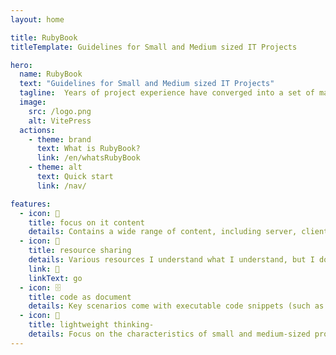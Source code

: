 ```yaml
---
layout: home

title: RubyBook
titleTemplate: Guidelines for Small and Medium sized IT Projects

hero:
  name: RubyBook
  text: "Guidelines for Small and Medium sized IT Projects"
  tagline:  Years of project experience have converged into a set of martial arts secrets for entry-level intermediate architects
  image:
    src: /logo.png
    alt: VitePress
  actions:
    - theme: brand
      text: What is RubyBook?
      link: /en/whatsRubyBook
    - theme: alt
      text: Quick start
      link: /nav/

features:
  - icon: 📝
    title: focus on it content
    details: Contains a wide range of content, including server, client, penetration, etc
  - icon: 🚀
    title: resource sharing
    details: Various resources I understand what I understand, but I don't understand what I don't understand
    link: 🚀
    linkText: go
  - icon: 🗄️
    title: code as document
    details: Key scenarios come with executable code snippets (such as Python scripts, Shell commands)）
  - icon: 💬
    title: lightweight thinking-
    details: Focus on the characteristics of small and medium-sized projects, avoid excessive design and complex architecture。
---
```


<HomeUnderline />


<confetti />

<busuanzi />